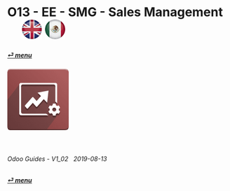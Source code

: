 # O13 - EE - SMG - Sales Management &nbsp;&nbsp;&nbsp;&nbsp; [![en-uk](/doc/img/flg/en-uk-flg-btn-sml.png)](/en-uk/o13/ee/smg/en-uk-o13-ee-smg-guides.md) [ ![es-mx](/doc/img/flg/es-mx-flg-btn-sml.png)](/es-mx/o13/ee/smg/es-mx-o13-ee-smg-guides.md)
#### [_&#x23CE; menu_](/en-uk/o13/ee/en-uk-o13-ee-guides-menu.md "Back to EE menu")  
### ![smg](/doc/img/app/big/smg.png)
[ⱽ¹²³⁴⁵⁶⁷⁸⁹⁰⁻]: # (ⱽ¹²³⁴⁵⁶⁷⁸⁹⁰⁻)

<br>

###### Odoo Guides - V1_02 &nbsp; 2019-08-13  
**[_&#x23CE; menu_](/en-uk/o13/ee/en-uk-o13-ee-guides-menu.md)**  
